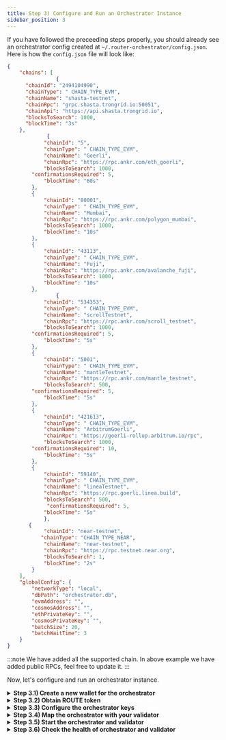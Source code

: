 ```yaml
---
title: Step 3) Configure and Run an Orchestrator Instance
sidebar_position: 3
---
```

If you have followed the preceeding steps properly, you should already see an orchestrator config created at `~/.router-orchestrator/config.json`. Here is how the `config.json` file will look like:
```json
{
    "chains": [
	            {
      "chainId": "2494104990",
      "chainType": " CHAIN_TYPE_EVM",
      "chainName": "shasta-testnet",
      "chainRpc": "grpc.shasta.trongrid.io:50051",
      "chainApi": "https://api.shasta.trongrid.io",
      "blocksToSearch": 1000,
      "blockTime": "3s"
    },
             {
            "chainId": "5",
            "chainType": " CHAIN_TYPE_EVM",
            "chainName": "Goerli",
            "chainRpc": "https://rpc.ankr.com/eth_goerli",
            "blocksToSearch": 1000,
	    "confirmationsRequired": 5,
            "blockTime": "60s"
        },
        {
            "chainId": "80001",
            "chainType": " CHAIN_TYPE_EVM",
            "chainName": "Mumbai",
            "chainRpc": "https://rpc.ankr.com/polygon_mumbai",
            "blocksToSearch": 1000,
            "blockTime": "10s"
        },
        {
            "chainId": "43113",
            "chainType": " CHAIN_TYPE_EVM",
            "chainName": "Fuji",
            "chainRpc": "https://rpc.ankr.com/avalanche_fuji",
            "blocksToSearch": 1000,
            "blockTime": "10s"
        },
                {
            "chainId": "534353",
            "chainType": " CHAIN_TYPE_EVM",
            "chainName": "scrollTestnet",
            "chainRpc": "https://rpc.ankr.com/scroll_testnet",
            "blocksToSearch": 1000,
	    "confirmationsRequired": 5,
            "blockTime": "5s"
        },
        {
            "chainId": "5001",
            "chainType": " CHAIN_TYPE_EVM",
            "chainName": "mantleTestnet",
            "chainRpc": "https://rpc.ankr.com/mantle_testnet",
            "blocksToSearch": 500,
	    "confirmationsRequired": 5,
            "blockTime": "5s"
        },
        {
            "chainId": "421613",
            "chainType": " CHAIN_TYPE_EVM",
            "chainName": "ArbitrumGoerli",
            "chainRpc": "https://goerli-rollup.arbitrum.io/rpc",
            "blocksToSearch": 1000,
	    "confirmationsRequired": 10,
            "blockTime": "5s"
	    },
	    {
            "chainId": "59140",
            "chainType": " CHAIN_TYPE_EVM",
            "chainName": "lineaTestnet",
            "chainRpc": "https://rpc.goerli.linea.build",
            "blocksToSearch": 500,
             "confirmationsRequired": 5,
            "blockTime": "5s"
            },
	   {
            "chainId": "near-testnet",
           "chainType": "CHAIN_TYPE_NEAR",
            "chainName": "near-testnet",
            "chainRpc": "https://rpc.testnet.near.org",
            "blocksToSearch": 1,
            "blockTime": "2s"
        }
    ],
    "globalConfig": {
        "networkType": "local",
        "dbPath": "orchestrator.db",
        "evmAddress": "",
        "cosmosAddress": "",
        "ethPrivateKey": "",
        "cosmosPrivateKey": "",
        "batchSize": 20,
        "batchWaitTime": 3
    }
}
```
:::note
We have added all the supported chain. In above example we have added public RPCs, feel free to update it.
:::

Now, let's configure and run an orchestrator instance.
<!-- Before proceeding with this step, make sure that you are running a validator. If note, follow [this guide](./setup-a-validator-account) to become a validator. -->

<details>
<summary><b>Step 3.1) Create a new wallet for the orchestrator</b></summary>

```bash
routerd keys add my-orchestrator-key --chain-id router_9601-1 --keyring-backend file
```

The aforementioned command will create a new wallet with name `my-orchestrator-key` and will ask you to set a password. 

:::caution
Remember the password used or store it in a safe place. 
:::

```bash
# example output

- name: my-orchestrator-key
  type: local
  address: router13cffzsfgjklfq17poq2ifm0xn426ing3bqk5q1
  pubkey: '{"@type":"/routerprotocol.routerchain.crypto.ethsecp256k1.PubKey",
  mnemonic: ""
  
**Important** write this mnemonic phrase in a safe place.
It is the only way to recover your account if you ever forget your password.

chocolate wife later depart same window health ocean happy dog formula pen sun retail tank ship board awesome couch laptop city bottle curtain bowl
```
:::tip
The mnemonic phrase is better backed up on a physical paper, storing it in cloud storage may compromise the validator later.
:::

:::tip
Remember the address starting from `router`, this is the address of your Router chain orchestrator account.
:::


</details>

<details>
<summary><b>Step 3.2) Obtain ROUTE token</b></summary>

Now, add funds to your orchestrator wallet as it will be used to pay for the gas fees:

```bash
routerd tx bank send <validator-node-key-name> $(routerd keys show my-orchestrator-key -a --keyring-backend file) 1000000000000000000route --from my-validator-key --chain-id router_9601-1 --fees 1000000000000000route --keyring-backend  file
```

After a few minutes, you can verify the deposit by querying the account balance using the following command:
```bash
routerd query bank balances $(routerd keys show my-orchestrator-key -a --keyring-backend file) --chain-id router_9601-1 --keyring-backend file
```

</details>

<details>
<summary><b>Step 3.3) Configure the orchestrator keys</b></summary>

Add the relevant keys in `.router-orchestrator/config.json`:

```json
{
    "chains": [
        {
            "chainId": "<CHAIN_ID>",
            "chainType": "<CHAIN_TYPE>",
            "chainName": "<CHAIN_NAME>",
            "chainRpc": "<CHAIN_RPC>",
            "blocksToSearch": 1000,
            "blockTime": "10s"
        }
    ],
    "globalConfig": {
        "networkType": "<NETWORK_TYPE>",
        "dbPath": "processedblock.db",
        "ethPrivateKey": "<ETH_PRIVATE_KEY>",
        "cosmosPrivateKey": "<COSMOS_PRIVATE_KEY>",
        "batchSize": 100,
        "batchWaitTime": 20
    }
}
```

- `chains` is an array of objects including info about all the chains you want to listen to as an orchestrator. This needs to be done only for external chains i.e. Router chain will not be part of the orchestrator chains config. For each chain, you need to provide:
    - `chainId` - the chain id of the network
    - `chainType` - the type of chain, possible values are:
        `CHAIN_TYPE_EVM`,
        `CHAIN_TYPE_COSMOS`,
        `CHAIN_TYPE_POLKADOT`,
        `CHAIN_TYPE_SOLANA`,
        `CHAIN_TYPE_NEAR`
    - `chainName` - the name of the chain
    - `chainRpc` - the RPC endpoint of the chain


- `globalConfig` includes global configuration details like:
    - `NETWORK_TYPE` - `testnet`
    - `ETH_PRIVATE_KEY` - create a new account on metamask, you can use the private key of this wallet (not necessary to have have funds in this wallet, it will be used just for signing messages)
    - `COSMOS_PRIVATE_KEY` - the private key of the wallet you created for the orchestrator


To obtain the orchestrator's `COSMOS_PRIVATE_KEY`, run 
```bash
routerd keys unsafe-export-eth-key my-orchestrator-key --keyring-backend file
```

### For Listening to NEAR Transactions

To access the data provided by [NEAR Lake](/tools/realtime#near-lake-indexer) you need to provide valid AWS credentials in order to be charged by the AWS for the S3 usage.

:::info AWS-cli
We will require AWS CLI to access to query S3. If you don't have AWS CLI, please follow these steps. [AWS CLI](https://docs.aws.amazon.com/cli/latest/userguide/getting-started-install.html)
:::

### AWS S3 Credentials
To be able to get objects from the AWS S3 bucket you need to provide the AWS credentials.
AWS default profile configuration with aws configure looks similar to the following:
```
~/.aws/credentials
```
```
[default]
aws_access_key_id=AKIAIOSFODNN7EXAMPLE
aws_secret_access_key=wJalrXUtnFEMI/K7MDENG/bPxRfiCYEXAMPLEKEY
```
[AWS docs: Configuration and credential file settings](https://docs.aws.amazon.com/cli/latest/userguide/cli-configure-files.html)

#### Environment variables
Alternatively, you can provide your AWS credentials via environment variables with constant names:
```
$ export AWS_ACCESS_KEY_ID=AKIAIOSFODNN7EXAMPLE
$ AWS_SECRET_ACCESS_KEY=wJalrXUtnFEMI/K7MDENG/bPxRfiCYEXAMPLEKEY
$ AWS_DEFAULT_REGION=eu-central-1
```


Sample `.router-orchestrator/config.json`:
```json
{
    "chains": [
        {
            "chainId": "80001",
            "chainType": " CHAIN_TYPE_EVM",
            "chainName": "Mumbai",
            "chainRpc": "<RPC_URL>",
            "blocksToSearch": 1000,
            "blockTime": "10s"
        },
        {
            "chainId": "43113",
            "chainType": " CHAIN_TYPE_EVM",
            "chainName": "Fuji",
            "chainRpc": "<RPC_URL>",
            "blocksToSearch": 1000,
            "blockTime": "10s"
        },
        {
            "chainId": "nearTestnet",
            "chainType": " CHAIN_TYPE_NEAR",
            "chainName": "nearTestnet",
            "chainRpc": "<RPC_URL>",
            "blocksToSearch": 1000,
            "blockTime": "2s"
        }
    ],
    "globalConfig": {
        "mQEndpoint": "amqp://guest:guest@localhost",
        "networkType": "testnet",
        "dbPath": "processedblock.db",
        "ethPrivateKey": "<PRIVATE_KEY>",
        "cosmosPrivateKey": "<PRIVATE_KEY>",
        "batchSize": 100,
        "batchWaitTime": 20
    }
}
```

</details>


<details>
<summary><b>Step 3.4) Map the orchestrator with your validator</b></summary>

Every orchestrator needs to be mapped with a validator. This is done by sending a transaction on the chain to map an orchestrator with a validator.

```bash
routerd tx attestation set-orchestrator-address $(routerd keys show my-orchestrator-key -a --keyring-backend file) <EVM-ADDRESS-FOR-SIGNING-TXNS> --from my-validator-key --chain-id router_9601-1 --fees 1000000000000000route --keyring-backend file
```

`EVM-KEY-FOR-SIGNING-TXNS` is the public address corresponding to the `ETH_PRIVATE_KEY` used in the orchestrator config in the previous step.

</details>

<details>
<summary><b>Step 3.5) Start the orchestrator and validator</b></summary>

```bash
sudo systemctl daemon-reload
sudo systemctl restart cosmovisor.service
sudo systemctl restart orchestrator.service
```

After executing the aforementioned commands, your orchestrator instance will start running. You can query the orchestrator's health checkpoint using the command given below to see if everything is working fine:

```bash
curl localhost:8001/health
```

In case your health check is not working or you face any issue, you can check the orchestrator and validator logs using the following commands:

```bash
sudo journalctl -u orchestrator.service -f
sudo journalctl -u cosmovisor.service -f
```

</details>

<details>
<summary><b>Step 3.6) Check the health of orchestrator and validator</b></summary>

```bash
validator_health.sh $(routerd keys show <validator-node-key-name> -a --keyring-backend file --bech=val)
```

</details>
